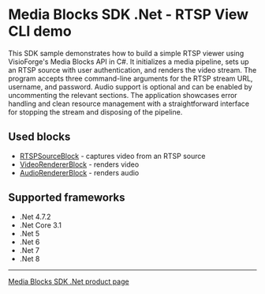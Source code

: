 # Media Blocks SDK .Net - RTSP View CLI demo

This SDK sample demonstrates how to build a simple RTSP viewer using VisioForge's Media Blocks API in C#. It initializes a media pipeline, sets up an RTSP source with user authentication, and renders the video stream. The program accepts three command-line arguments for the RTSP stream URL, username, and password. Audio support is optional and can be enabled by uncommenting the relevant sections. The application showcases error handling and clean resource management with a straightforward interface for stopping the stream and disposing of the pipeline.

## Used blocks

- [RTSPSourceBlock](https://www.visioforge.com/help/docs/dotnet/mediablocks/Sources/RTSPSourceBlock/) - captures video from an RTSP source
- [VideoRendererBlock](https://www.visioforge.com/help/docs/dotnet/mediablocks/VideoRendering/) - renders video
- [AudioRendererBlock](https://www.visioforge.com/help/docs/dotnet/mediablocks/AudioRendering/) - renders audio

## Supported frameworks

- .Net 4.7.2
- .Net Core 3.1
- .Net 5
- .Net 6
- .Net 7
- .Net 8

---

[Media Blocks SDK .Net product page](https://www.visioforge.com/media-blocks-sdk)